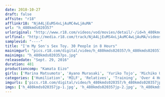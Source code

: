```yaml
---
date: 2018-10-27
draft: false
affsite: "r18"
afflinkr18: "NjA4LjEuMS4xLjAuMC4wLjAuMA"
url: "h_480kmds020357"
urloriginal: "http://www.r18.com/videos/vod/movies/detail/-/id=h_480kmds020357"
urlfinal: "http://media.r18.com/track/NjA4LjEuMS4xLjAuMC4wLjAuMA/videos/vod/movies/detail/-/id=h_480kmds020357"
samplevid: "----"
title: "I'm My Son's Sex Toy. 30 People in 8 Hours"
mainimgurl: "pics.r18.com/digital/video/h_480kmds020357/h_480kmds020357ps.jpg"
mainimgs: "h_480kmds020357ps.jpg"
releasedate: "Sept. 29, 2016"
duration: 481
productioncomp: "Kamata Eizo"
girls: ['Marina Matsumoto', 'Ayano Murasaki', 'Yuriko Tojo', 'Michiko Uchimura', 'Segawa']
categories: ['Humiliation', 'MILF', 'Relatives', 'Training', 'Over 4 Hours']
imgurls: ['pics.r18.com/digital/video/h_480kmds020357/h_480kmds020357jp-1.jpg', 'pics.r18.com/digital/video/h_480kmds020357/h_480kmds020357jp-2.jpg', 'pics.r18.com/digital/video/h_480kmds020357/h_480kmds020357jp-3.jpg', 'pics.r18.com/digital/video/h_480kmds020357/h_480kmds020357jp-4.jpg', 'pics.r18.com/digital/video/h_480kmds020357/h_480kmds020357jp-5.jpg', 'pics.r18.com/digital/video/h_480kmds020357/h_480kmds020357jp-6.jpg', 'pics.r18.com/digital/video/h_480kmds020357/h_480kmds020357jp-7.jpg', 'pics.r18.com/digital/video/h_480kmds020357/h_480kmds020357jp-8.jpg', 'pics.r18.com/digital/video/h_480kmds020357/h_480kmds020357jp-9.jpg', 'pics.r18.com/digital/video/h_480kmds020357/h_480kmds020357jp-10.jpg', 'pics.r18.com/digital/video/h_480kmds020357/h_480kmds020357jp-11.jpg', 'pics.r18.com/digital/video/h_480kmds020357/h_480kmds020357jp-12.jpg', 'pics.r18.com/digital/video/h_480kmds020357/h_480kmds020357jp-13.jpg', 'pics.r18.com/digital/video/h_480kmds020357/h_480kmds020357jp-14.jpg', 'pics.r18.com/digital/video/h_480kmds020357/h_480kmds020357jp-15.jpg', 'pics.r18.com/digital/video/h_480kmds020357/h_480kmds020357jp-16.jpg', 'pics.r18.com/digital/video/h_480kmds020357/h_480kmds020357jp-17.jpg', 'pics.r18.com/digital/video/h_480kmds020357/h_480kmds020357jp-18.jpg', 'pics.r18.com/digital/video/h_480kmds020357/h_480kmds020357jp-19.jpg', 'pics.r18.com/digital/video/h_480kmds020357/h_480kmds020357jp-20.jpg']
imgs: ['h_480kmds020357jp-1.jpg', 'h_480kmds020357jp-2.jpg', 'h_480kmds020357jp-3.jpg', 'h_480kmds020357jp-4.jpg', 'h_480kmds020357jp-5.jpg', 'h_480kmds020357jp-6.jpg', 'h_480kmds020357jp-7.jpg', 'h_480kmds020357jp-8.jpg', 'h_480kmds020357jp-9.jpg', 'h_480kmds020357jp-10.jpg', 'h_480kmds020357jp-11.jpg', 'h_480kmds020357jp-12.jpg', 'h_480kmds020357jp-13.jpg', 'h_480kmds020357jp-14.jpg', 'h_480kmds020357jp-15.jpg', 'h_480kmds020357jp-16.jpg', 'h_480kmds020357jp-17.jpg', 'h_480kmds020357jp-18.jpg', 'h_480kmds020357jp-19.jpg', 'h_480kmds020357jp-20.jpg']
---
```

